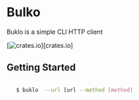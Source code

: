 # Bulko
 Buklo is a simple CLI HTTP client

 [![crates.io][crates.io-badge]][crates.io]


 ## Getting Started

 ``` sh

    $ buklo  --url [url --method [method] 

```

[crates.io-badge]: https://img.shields.io/crates/v/buklo?style=flat-square